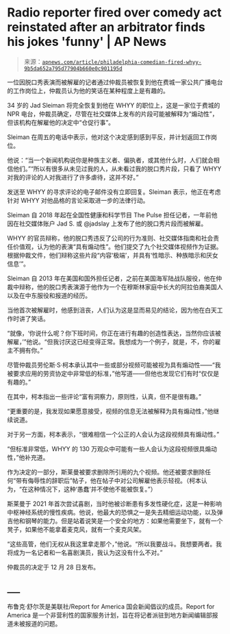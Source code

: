 <!--yml

分类：未分类

日期：2024 年 5 月 27 日 14:33:27

-->

# Radio reporter fired over comedy act reinstated after an arbitrator finds his jokes 'funny' | AP News

> 来源：[`apnews.com/article/philadelphia-comedian-fired-whyy-9b5da652a795d77904b660e0c901195d`](https://apnews.com/article/philadelphia-comedian-fired-whyy-9b5da652a795d77904b660e0c901195d)

一位因脱口秀表演而被解雇的记者通过仲裁员被恢复到他在费城一家公共广播电台的工作岗位上，仲裁员认为他的笑话在某种程度上是有趣的。

34 岁的 Jad Sleiman 将完全恢复到他在 WHYY 的职位上，这是一家位于费城的 NPR 电台，仲裁员确定，尽管在社交媒体上发布的片段可能被解释为“煽动性”，但该机构在解雇他的决定中“仓促行事”。

Sleiman 在周五的电话中表示，他对这个决定感到感到平反，并计划返回工作岗位。

他说：“当一个新闻机构说你是种族主义者、偏执者，或其他什么时，人们就会相信他们。”“所以有很多从未见过我的人，从未看过我的脱口秀片段，只看了 WHYY 对我的评论的人对我进行了许多虐待，这并不好。”

发送至 WHYY 的寻求评论的电子邮件没有立即回复。Sleiman 表示，他正在考虑针对 WHYY 对他品格的言论采取进一步的法律行动。

Sleiman 自 2018 年起在全国性健康和科学节目 The Pulse 担任记者，一年前他因在社交媒体账户 Jad S. 或 @jadslay 上发布了他的脱口秀片段而被解雇。

WHYY 的官员辩称，他的脱口秀违反了公司的行为准则、社交媒体指南和社会责任价值观，认为他的表演“具有煽动性”。他们提交了九个社交媒体视频作为证据。根据仲裁文件，他们辩称这些片段“内容‘极端’，并具有‘性暗示、种族暗示和厌女信息’”。

Sleiman 自 2013 年在美国和国外担任记者，之前在美国海军陆战队服役，他在仲裁中辩称，他的脱口秀表演源于他作为一个在穆斯林家庭中长大的阿拉伯裔美国人以及在中东服役和报道的经历。

当他首次被解雇时，他感到沮丧，人们认为这是显而易见的结论，因为他在白天工作时讲了笑话。

“就像，‘你说什么呢？你下班时间，你正在进行有趣的创造性表达，当然你应该被解雇，’”他说。“但我讨厌这已经变得正常。我想成为一个例子，就是，不，你的雇主不拥有你。”

尽管仲裁员劳伦斯·S·柯本承认其中一些或部分视频可能被视为具有煽动性——“我被要求应用的劳资协定中非常低的标准，”他写道——但他也发现它们有时“仅仅是有趣的。”

在其中，柯本指出一些评论“富有洞察力，原则性，认真，但不是很有趣。”

“更重要的是，我发现如果愿意接受，视频的信息无法被解释为具有煽动性，”他继续说道。

对于另一方面，柯本表示，“很难相信一个公正的人会认为这段视频具有煽动性。”

“但标准非常低，WHYY 的 130 万观众中可能有一些人会认为这段视频很具煽动性，”他补充道。

作为决定的一部分，斯莱曼被要求删除所引用的九个视频。他还被要求删除任何“带有侮辱性的辞职后”帖子，他在帖子中对公司解雇他表示轻视。（柯本认为，“在这种情况下，这种‘愚蠢’并不使他不能被恢复。”）

斯莱曼于 2021 年首次尝试喜剧，当时他被诊断患有多发性硬化症，这是一种影响中枢神经系统的慢性疾病。他说，他最大的恐惧之一是失去精细运动功能，以及弹吉他和钢琴的能力。但是站着说笑是一个安全的地方：如果他需要坐下，就有一个凳子，如果他不能拿着麦克风，就有一个麦克风架。

“这些高管，他们无权从我这里拿走那个，”他说。“所以我要战斗。我想要两者。我将成为一名记者和一名喜剧演员，我认为这没有什么不对。”

仲裁员的决定于 12 月 28 日发布。

## ___

布鲁克·舒尔茨是美联社/Report for America 国会新闻倡议的成员。Report for America 是一个非营利性的国家服务计划，旨在将记者派驻到地方新闻编辑部报道未被报道的问题。
